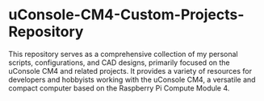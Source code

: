 # uConsole-CM4-Custom-Projects-Repository
This repository serves as a comprehensive collection of my personal scripts, configurations, and CAD designs, primarily focused on the uConsole CM4 and related projects. It provides a variety of resources for developers and hobbyists working with the uConsole CM4, a versatile and compact computer based on the Raspberry Pi Compute Module 4.
